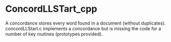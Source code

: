 # ConcordLLSTart_cpp
A concordance stores every word found in a document (without duplicates). concordLLStart.c implements a concordance but is missing the code for a number of key routines (prototypes provided).
